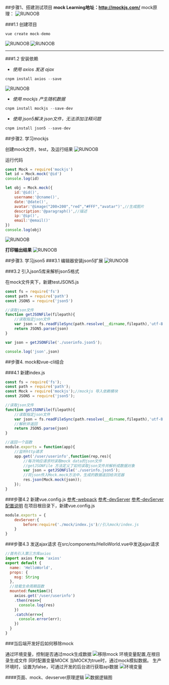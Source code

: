 ##步骤1、搭建测试项目
__mock Learning地址：http://mockjs.com/__
mock原理：
![RUNOOB](./images/mock原理.jpg)

###1.1 创建项目
```javascript
vue create mock-demo
```
![RUNOOB](./images/创建vuedemo.png)
![RUNOOB](./images/创建成功vue-mock.png)
*****
###1.2 安装依赖

* *使用 axios 发送 ajax*
```javascript
cnpm install axios --save
```
![RUNOOB](./images/axios安装成功.png)

* *使用 mockjs 产生随机数据*
```javascript
cnpm install mockjs --save-dev
```
* *使用 json5解决 json文件，无法添加注释问题*
```javascript
cnpm install json5 --save-dev
```
##步骤2. 学习mockjs

创建mock文件，test，及运行结果
![RUNOOB](./images/创建mockjs文件.jpg)

运行代码
```javascript
const Mock = require('mockjs')
let id = Mock.mock('@id')
console.log(id)

let obj = Mock.mock({
    id:'@id()',
    username:'@cname()',
    date:'@date()',
    avatar:'@image("200×200","red","#FFF","avatar")',//生成图片
    description:'@paragraph()',//描述
    ip:'@ip()',
    email:'@email()'
})
console.log(obj)
```
![RUNOOB](./images/使用mock.jpg)

**打印输出结果**
![RUNOOB](./images/mock-test运行结果.jpg)

##步骤3. 学习json5
###3.1 编辑器安装json5扩展
![RUNOOB](./images/json5扩展.jpg)

###3.2 引入json5库来解析json5格式

在mock文件夹下，新建testJSON5.js
```javascript
const fs = require('fs')
const path = require('path')
const JSON5 = require('json5')

//读取json文件
function getJSONFile(filepath){
    //读取指定json文件
    var json = fs.readFileSync(path.resolve(__dirname,filepath),'utf-8');
    return JSON5.parse(json)
}

var json = getJSONFile('./userinfo.json5');

console.log('json',json)
```

##步骤4. mock和vue-cli结合

###4.1 新建index.js
```javascript
const fs = require('fs');
const path = require('path');
const Mock = require('mockjs');//mockjs 导入依赖模块
const JSON5 = require('json5');

//读取json文件
function getJSONFile(filepath){
    //读取指定json文件
    var json = fs.readFileSync(path.resolve(__dirname,filepath),'utf-8');
    //解析并返回
    return JSON5.parse(json)
}

//返回一个函数
module.exports = function(app){
    //监听http请求
    app.get('/user/userinfo',function(rep,res){
        //每次响应请求时读取mock data的json文件
        //getJSONFile 方法定义了如何读取json文件并解析成数据对象
        var json = getJSONFile('./userinfo.json5');
        //将json传入Mock.mock方法中，生成的数据返回给浏览器
        res.json(Mock.mock(json));
    });
}

```
###步骤4.2 新建vue.config.js
[参考-webpack](https://cli.vuejs.org/zh/config/#devserver)
[参考-devServer](https://cli.vuejs.org/zh/config/#css-loaderoptions)
[参考-devServer配置说明](https://webpack.js.org/configuration/dev-server/#devserverbefore)
在项目根目录下，新建vue.config.js
```javascript
module.exports = {
    devServer:{
        before:require('./mock/index.js')//引入mock/index.js
    }
}
```
###步骤4.3 发送ajax请求
在src/components/HelloWorld.vue中发送ajax请求
```javascript
//首先引入第三方库axios
import axios from 'axios'
export default {
  name: 'HelloWorld',
  props: {
    msg: String
  },
  //挂载生命周期函数
  mounted:function(){
    axios.get('/user/userinfo')
    .then(res=>{
      console.log(res)
    })
    .catch(err=>{
      console.error(err);
    })
  }
}
```
###当后端开发好后如何移除mock

通过环境变量，控制是否通过mock生成数据
![移除mock](./images/mock移除控制.jpg)
环境变量配置,在根目录生成文件 同时配置变量MOCK
当MOCK为true时，通过mock模拟数据。
生产环境时，设置为false，可通过开发的后台进行获取api数据
![环境变量](./images/mock环境文件.jpg)

####页面、mock、devserver原理逻辑
![数据逻辑图](./images/mock-json5-devserver-axios职责.jpg)


